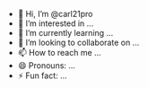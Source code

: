 - 👋 Hi, I’m @carl21pro
- 👀 I’m interested in ...
- 🌱 I’m currently learning ...
- 💞️ I’m looking to collaborate on ...
- 📫 How to reach me ...
- 😄 Pronouns: ...
- ⚡ Fun fact: ...

<!---
carl21pro/carl21pro is a ✨ special ✨ repository because its `README.md` (this file) appears on your GitHub profile.
You can click the Preview link to take a look at your changes.
--->
